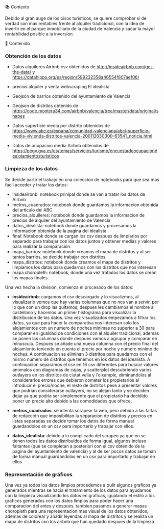 📚 Contexto

Debido al gran auge de los pisos turisticos, se quiere comprobar si de verdad son mas rentables frente al alquiler tradicional, con la idea de invertir en el parque inmobiliario de la ciudad de Valencia y sacar la mayor rentabilidad posible a la inversion.

📝 Contenido

### **Obtención de los datos**

- Datos alquileres Airbnb csv obtenidos de http://insideairbnb.com/get-the-data/ y https://datahippo.org/es/region/599232358a46554f807aef06/

- precios alquiler y venta webscraping El idealista

- Geojson de barrios obtenido del ayuntamiento de Valencia

- Geojson de distritos obtenido de https://code.montera34.com/airbnb/valencia/tree/master/data/original/shapes

- Datos superficie media por distrito obtenidos de https://www.abc.es/espana/comunidad-valenciana/abci-superficie-media-vivienda-distritos-valencia-200112030300-63541_noticia.html

- Datos de ocupacion media Airbnb obtenidos de https://pegv.gva.es/es/temas/servicios/turismo/encuestadeocupaciondealojamientosturisticos

### **Limpieza de los datos**

Se decide partir el trabajo en una coleccion de notebooks para que sea mas facil acceder y tratar los datos:

   - insideairbnb: notebook prinipal donde se van a tratar los datos de Airbnb
   - metros_cuadrados: notebook donde guardamos la informacion obtenida del articulo del ABC
   - precios_alquileres: notebook donde guardamos la informacion de precios de alquiler del ayuntamiento de Valencia
   - datos_idealista: notebook donde guardamos y procesamos la informacion obtenida de la pagina del idealista
   - final: Notebook donde se cargan los csv despues de limpiarlos por separado para trabajar con los datos juntos y obtener medias y valores para realizar la comparación
   - mapa_barrios: notebook donde creamos el mapa de distritos y al ser tantos barrios, se decide trabajar con distritos
   - mapa_distritos: notebook donde creamos el mapa de distritos y limpiamos los datos para quedarnos con los distritos que nos interesan
   - mapa choropleth: notebook, donde una vez tratados los datos se crean los mapas finales.

Una vez hecha la division, comienza el procesado de los datos:

- **insideairbnb**: cargamos el csv descargado y lo visualizmos, al visualizarlo vemos que hay varias columnas que no nos van a servir, por lo que con un drop las quitamos, despues les cambiamos el nombre al castellano y hacemos un primer histograma para visualizar la distribucion de los datos. Una vez visualizados empezamos a filtrar los datos, ya que para hacer la comparativa nos interesan solo los alojamientos con un numero de noches minimas no superior a 30 para comparar en igualdad de condiciones con el alquiler tradicional, ademas se ponen las columnas donde despues vamos a agrupar y comparar en minuscula. Despues se añade una nueva columna con el precio final del alojamiento teniendo en cuenta el precio por noche y numero minimo de noches. A continuacion se eliminan 3 distritos para quedarnos con el mismo numero de distritos que tenemos en los datos del idealista. A continuacion separamos el csv en 16 csv diferentes para buscar valores anomalos con diagramas de cajas, y scatterplot descubriendo varios outlayers en los distritos de ciutat vella y l'eixample, eliminandolos al considerarlos errores que debieron cometer los propietarios al introducir el precio/noche, el resto de distritos pese a presentar valores que podrian considerarse outlayers, no se alejan tanto y se deciden dejar ya que podria ser simplemente que el propietario ha decidido poner un precio alto debido a las comodidades que ofrece.

- **metros_cuadrados**: se intenta scrapear la web, pero debido a las faltas de redacción que imposibilitan la separacion de distritos y precios en listas separadas se decide tomar los datos de forma manual guardandolos en un csv para importarlo y trabajar con ellos.

- **datos_idealista**: debido a lo complicado del scrapeo ya que no se tienen todos los datos distribuidos de forma igual, algunos incluso faltantes (que se completan a posteriori con el csv obtenido de la pagina del ayuntamiento de valencia) y al de ser pocos datos se toman de forma manual guardandolos en un csv para importarlo y trabajar en ellos

### **Representación de gráficos**

Una vez ya todos los datos limpios procedemos a pulir algunos graficos ya generados mientras se hacia el tratamiento de los datos para ayudarnos con la limpieza visualizando los datos en graficas, igualando el estilo a los graficos generados con los datos limpios para poder hacer una comparacion del antes y despues. tambien pasamos a generar mapas choropleth para una representacion mas visual de los datos obtenidos, ademas de colorear y añadir leyendas al mapa de  distritos y se realiza un mapa de distritos con los aribnb que han quedado despues de la limpieza.